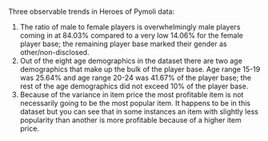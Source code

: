 Three observable trends in Heroes of Pymoli data:  
1. The ratio of male to female players is overwhelmingly male players coming in at 84.03% compared to a very low 14.06% for the female player base; the remaining player base marked their gender as other/non-disclosed.  
2. Out of the eight age demographics in the dataset there are two age demographics that make up the bulk of the player base. Age range 15-19 was 25.64% and age range 20-24 was 41.67% of the player base; the rest of the age demographics did not exceed 10% of the player base.  
3. Because of the variance in item price the most profitable item is not necessarily going to be the most popular item. It happens to be in this dataset but you can see that in some instances an item with slightly less popularity than another is more profitable because of a higher item price.